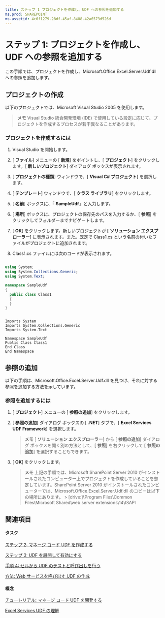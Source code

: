 ```yaml
---
title: ステップ 1 プロジェクトを作成し、UDF への参照を追加する
ms.prod: SHAREPOINT
ms.assetid: 4c6f1279-28df-45af-8488-42a6573d526d
---
```



# ステップ 1: プロジェクトを作成し、UDF への参照を追加する

この手順では、プロジェクトを作成し、Microsoft.Office.Excel.Server.Udf.dll への参照を追加します。 
  
    
    


## プロジェクトの作成

以下のプロジェクトでは、Microsoft Visual Studio 2005 を使用します。
  
    
    

> **メモ**
> Visual Studio 統合開発環境 (IDE) で使用している設定に応じて、プロジェクトを作成するプロセスが若干異なることがあります。 
  
    
    


### プロジェクトを作成するには


1. Visual Studio を開始します。
    
  
2. [ **ファイル**] メニューの [ **新規**] をポイントし、[ **プロジェクト**] をクリックします。[ **新しいプロジェクト**] ダイアログ ボックスが表示されます。 
    
  
3. [ **プロジェクトの種類**] ウィンドウで、[ **Visual C# プロジェクト**] を選択します。
    
  
4. [ **テンプレート**] ウィンドウで、[ **クラス ライブラリ**] をクリックします。
    
  
5. [ **名前**] ボックスに、「 **SampleUdf**」と入力します。
    
  
6. [ **場所**] ボックスに、プロジェクトの保存先のパスを入力するか、[ **参照**] をクリックしてフォルダーまでナビゲートします。
    
  
7. [ **OK**] をクリックします。新しいプロジェクトが [ **ソリューション エクスプローラー**] に表示されます。また。既定で Class1.cs という名前の付いたファイルがプロジェクトに追加されます。
    
  
8. Class1.cs ファイルには次のコードが表示されます。
    
  ```cs
  
using System;
using System.Collections.Generic;
using System.Text;

namespace SampleUdf
{
    public class Class1
    {
    }
}
  ```


  ```VB.net
  
Imports System
Imports System.Collections.Generic
Imports System.Text

Namespace SampleUdf
Public Class Class1
End Class
End Namespace
  ```


## 参照の追加

以下の手順は、Microsoft.Office.Excel.Server.Udf.dll を見つけ、それに対する参照を追加する方法を示しています。 
  
    
    

### 参照を追加するには


1. [ **プロジェクト**] メニューの [ **参照の追加**] をクリックします。
    
  
2. [ **参照の追加**] ダイアログ ボックスの [ **.NET**] タブで、[ **Excel Services UDF Framework**] を選択します。
    
    > **メモ**
      > [ **ソリューション エクスプローラー**] から [ **参照の追加**] ダイアログ ボックスを開く別の方法として、[ **参照**] を右クリックして [ **参照の追加**] を選択することもできます。 
3. [ **OK**] をクリックします。
    
    > **メモ**
      > 上記の手順では、Microsoft SharePoint Server 2010 がインストールされたコンピューター上でプロジェクトを作成していることを想定しています。SharePoint Server 2010 がインストールされたコンピューターでは、Microsoft.Office.Excel.Server.Udf.dll のコピーは以下の場所にあります。 > [drive:]\\Program Files\\Common Files\\Microsoft Shared\\web server extensions\\14\\ISAPI 

## 関連項目


#### タスク


  
    
    
 [ステップ 2: マネージ コード UDF を作成する](step-2-creating-a-managed-code-udf.md)
  
    
    
 [ステップ 3: UDF を展開して有効にする](step-3-deploying-and-enabling-udfs.md)
  
    
    
 [手順 4: セルから UDF のテストと呼び出しを行う](step-4-testing-and-calling-udfs-from-cells.md)
  
    
    
 [方法: Web サービスを呼び出す UDF の作成](how-to-create-a-udf-that-calls-a-web-service.md)
#### 概念


  
    
    
 [チュートリアル: マネージ コード UDF を開発する](walkthrough-developing-a-managed-code-udf.md)
  
    
    
 [Excel Services UDF の理解](understanding-excel-services-udfs.md)

